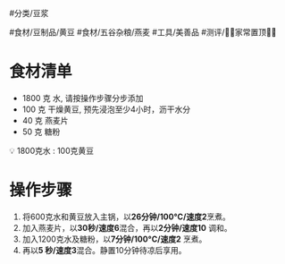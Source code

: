 #分类/豆浆  
 
#食材/豆制品/黄豆 #食材/五谷杂粮/燕麦 
#工具/美善品 
#测评/📌📌家常置顶📌📌 

# 食材清单

- 1800 克 水, 请按操作步骤分步添加
- 100 克 干燥黄豆, 预先浸泡至少4小时，沥干水分
- 40 克 燕麦片
- 50 克 糖粉

<aside> 💡 1800克水 : 100克黄豆

</aside>

# 操作步骤

1. 将600克水和黄豆放入主锅，以**26分钟/100°C/速度2**烹煮。
2. 加入燕麦片，以**30秒/速度6**混合，再以**2分钟/速度10** 调和。
3. 加入1200克水及糖粉，以**7分钟/100°C/速度2** 烹煮。
4. 再以**5 秒/速度3**混合。静置10分钟待凉后享用。